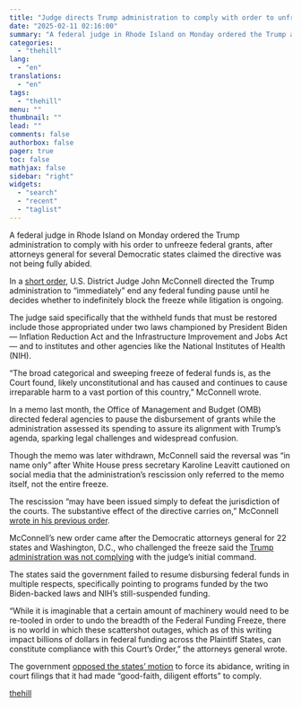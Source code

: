 ```yaml
---
title: "Judge directs Trump administration to comply with order to unfreeze federal grants"
date: "2025-02-11 02:16:00"
summary: "A federal judge in Rhode Island on Monday ordered the Trump administration to comply with his order to unfreeze federal grants, after attorneys general for several Democratic states claimed the directive was not being fully abided. In a short order, U.S. District Judge John McConnell directed the Trump administration to..."
categories:
  - "thehill"
lang:
  - "en"
translations:
  - "en"
tags:
  - "thehill"
menu: ""
thumbnail: ""
lead: ""
comments: false
authorbox: false
pager: true
toc: false
mathjax: false
sidebar: "right"
widgets:
  - "search"
  - "recent"
  - "taglist"
---
```


A federal judge in Rhode Island on Monday ordered the Trump administration to comply with his order to unfreeze federal grants, after attorneys general for several Democratic states claimed the directive was not being fully abided.

In a [short order](https://storage.courtlistener.com/recap/gov.uscourts.rid.58912/gov.uscourts.rid.58912.96.0.pdf), U.S. District Judge John McConnell directed the Trump administration to “immediately” end any federal funding pause until he decides whether to indefinitely block the freeze while litigation is ongoing.

The judge said specifically that the withheld funds that must be restored include those appropriated under two laws championed by President Biden — Inflation Reduction Act and the Infrastructure Improvement and Jobs Act — and to institutes and other agencies like the National Institutes of Health (NIH).

“The broad categorical and sweeping freeze of federal funds is, as the Court found, likely unconstitutional and has caused and continues to cause irreparable harm to a vast portion of this country,” McConnell wrote.

In a memo last month, the Office of Management and Budget (OMB) directed federal agencies to pause the disbursement of grants while the administration assessed its spending to assure its alignment with Trump’s agenda, sparking legal challenges and widespread confusion.

Though the memo was later withdrawn, McConnell said the reversal was “in name only” after White House press secretary Karoline Leavitt cautioned on social media that the administration’s rescission only referred to the memo itself, not the entire freeze.

The rescission “may have been issued simply to defeat the jurisdiction of the courts. The substantive effect of the directive carries on,” McConnell [wrote in his previous order](https://thehill.com/regulation/court-battles/5119651-judge-blocks-trump-federal-funding-freeze/).

McConnell’s new order came after the Democratic attorneys general for 22 states and Washington, D.C., who challenged the freeze said the [Trump administration was not complying](https://www.courtlistener.com/docket/69585994/66/state-of-new-york-v-trump/) with the judge’s initial command.

The states said the government failed to resume disbursing federal funds in multiple respects, specifically pointing to programs funded by the two Biden-backed laws and NIH’s still-suspended funding.

“While it is imaginable that a certain amount of machinery would need to be re-tooled in order to undo the breadth of the Federal Funding Freeze, there is no world in which these scattershot outages, which as of this writing impact billions of dollars in federal funding across the Plaintiff States, can constitute compliance with this Court’s Order,” the attorneys general wrote.

The government [opposed the states’ motion](https://www.courtlistener.com/docket/69585994/70/state-of-new-york-v-trump/) to force its abidance, writing in court filings that it had made “good-faith, diligent efforts” to comply.

[thehill](https://thehill.com/regulation/court-battles/5136255-trump-federal-funding-freeze-comply/)
